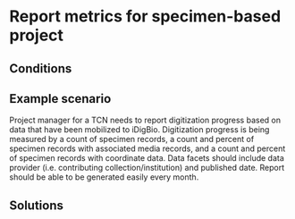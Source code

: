 # Report metrics for specimen-based project

## Conditions

## Example scenario

Project manager for a TCN needs to report digitization progress based on data that have been mobilized to iDigBio. Digitization progress is being measured by a count of specimen records, a count and percent of specimen records with associated media records, and a count and percent of specimen records with coordinate data. Data facets should include data provider (i.e. contributing collection/institution) and published date. Report should be able to be generated easily every month.

## Solutions
